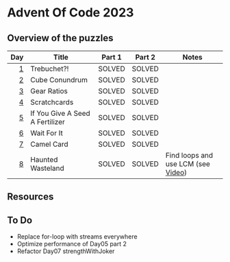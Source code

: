 # Advent Of Code 2023

## Overview of the puzzles

| Day | Title                           | Part 1 | Part 2 | Notes                                |
|----:|---------------------------------|--------|--------|--------------------------------------|
| [1] | Trebuchet?!                     | SOLVED | SOLVED |                                      |
| [2] | Cube Conundrum                  | SOLVED | SOLVED |                                      |
| [3] | Gear Ratios                     | SOLVED | SOLVED |                                      |
| [4] | Scratchcards                    | SOLVED | SOLVED |                                      |
| [5] | If You Give A Seed A Fertilizer | SOLVED | SOLVED |                                      |
| [6] | Wait For It                     | SOLVED | SOLVED |                                      |
| [7] | Camel Card                      | SOLVED | SOLVED |                                      |
| [8] | Haunted Wasteland               | SOLVED | SOLVED | Find loops and use LCM (see [Video]) |

## Resources

## To Do
* Replace for-loop with streams everywhere
* Optimize performance of Day05 part 2
* Refactor Day07 strengthWithJoker

[1]: src/main/kotlin/Day01.kt
[2]: src/main/kotlin/Day02.kt
[3]: src/main/kotlin/Day03.kt
[4]: src/main/kotlin/Day04.kt
[5]: src/main/kotlin/Day05.kt
[6]: src/main/kotlin/Day06.kt
[7]: src/main/kotlin/Day07.kt
[8]: src/main/kotlin/Day08.kt

[Video]: https://www.youtube.com/watch?v=UFa236NO4TU
